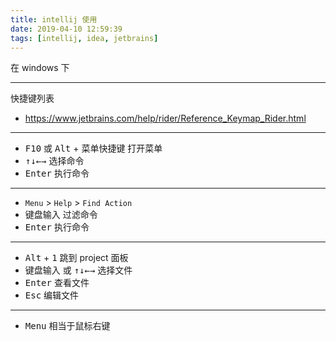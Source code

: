 ```yaml
---
title: intellij 使用
date: 2019-04-10 12:59:39
tags: [intellij, idea, jetbrains]
---
```


在 windows 下

<!--more-->

---
快捷键列表 

* <https://www.jetbrains.com/help/rider/Reference_Keymap_Rider.html>

---
* <kbd>F10</kbd> 或 <kbd>Alt</kbd> + <kbd>菜单快捷键</kbd> 打开菜单
* <kbd>&uparrow;</kbd><kbd>&downarrow;</kbd><kbd>&leftarrow;</kbd><kbd>&rightarrow;</kbd> 选择命令
* <kbd>Enter</kbd> 执行命令

---
* `Menu` > `Help` > `Find Action`
* 键盘输入 过滤命令
* <kbd>Enter</kbd> 执行命令

---
* <kbd>Alt</kbd> + <kbd>1</kbd> 跳到 project 面板
* 键盘输入 或 <kbd>&uparrow;</kbd><kbd>&downarrow;</kbd><kbd>&leftarrow;</kbd><kbd>&rightarrow;</kbd> 选择文件
* <kbd>Enter</kbd> 查看文件
* <kbd>Esc</kbd> 编辑文件

---
* <kbd>Menu</kbd> 相当于鼠标右键
